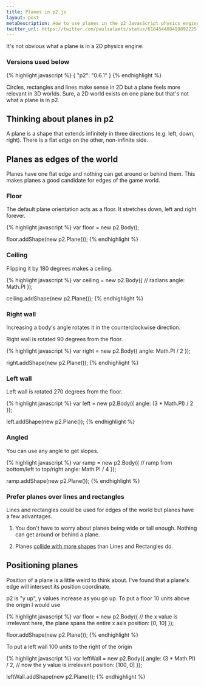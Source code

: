 ```yaml
---
title: Planes in p2.js
layout: post
metaDescription: How to use planes in the p2 JavasScript physics engine.
twitter_url: https://twitter.com/paulsalaets/status/610454488499892225
---
```


It's not obvious what a plane is in a 2D physics engine.

### Versions used below

{% highlight javascript %}
{
  "p2": "0.6.1"
}
{% endhighlight %}

Circles, rectangles and lines make sense in 2D but a plane feels more relevant in 3D worlds. Sure, a 2D world exists on one plane but that's not what a plane is in p2.

## Thinking about planes in p2

A plane is a shape that extends infinitely in three directions (e.g. left, down, right). There is a flat edge on the other, non-infinite side.

## Planes as edges of the world

Planes have one flat edge and nothing can get around or behind them. This makes planes a good candidate for edges of the game world.

### Floor

The default plane orientation acts as a floor. It stretches down, left and right forever.

{% highlight javascript %}
var floor = new p2.Body();

floor.addShape(new p2.Plane());
{% endhighlight %}

### Ceiling

Flipping it by 180 degrees makes a ceiling.

{% highlight javascript %}
var ceiling = new p2.Body({
  // radians
  angle: Math.PI
});

ceiling.addShape(new p2.Plane());
{% endhighlight %}

### Right wall

Increasing a body's angle rotates it in the counterclockwise direction.

Right wall is rotated 90 degrees from the floor.

{% highlight javascript %}
var right = new p2.Body({
  angle: Math.PI / 2
});

right.addShape(new p2.Plane());
{% endhighlight %}

### Left wall

Left wall is rotated 270 degrees from the floor.

{% highlight javascript %}
var left = new p2.Body({
  angle: (3 * Math.PI) / 2
});

left.addShape(new p2.Plane());
{% endhighlight %}

### Angled

You can use any angle to get slopes.

{% highlight javascript %}
var ramp = new p2.Body({
  // ramp from bottom/left to top/right
  angle: Math.PI / 4
});

ramp.addShape(new p2.Plane());
{% endhighlight %}

### Prefer planes over lines and rectangles

Lines and rectangles could be used for edges of the world but planes have a few advantages.

1. You don't have to worry about planes being wide or tall enough. Nothing can get around or behind a plane.

2. Planes [collide with more shapes](https://github.com/schteppe/p2.js#supported-collision-pairs) than Lines and Rectangles do.

## Positioning planes

Position of a plane is a little weird to think about. I've found that a plane's edge will intersect its position coordinate.

p2 is "y up", y values increase as you go up. To put a floor 10 units above the origin I would use

{% highlight javascript %}
var floor = new p2.Body({
  // the x value is irrelevant here, the plane spans the entire x axis
  position: [0, 10]
});

floor.addShape(new p2.Plane());
{% endhighlight %}

To put a left wall 100 units to the right of the origin

{% highlight javascript %}
var leftWall = new p2.Body({
  angle: (3 * Math.PI) / 2,
  // now the y value is irrelevant
  position: [100, 0]
});

leftWall.addShape(new p2.Plane());
{% endhighlight %}